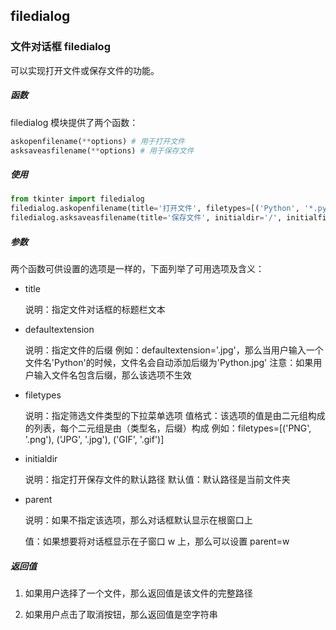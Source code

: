 ## filedialog

### 文件对话框 filedialog

可以实现打开文件或保存文件的功能。

##### 函数

filedialog 模块提供了两个函数：

```python
askopenfilename(**options) # 用于打开文件
asksaveasfilename(**options) # 用于保存文件
```

##### 使用

```python
from tkinter import filedialog
filedialog.askopenfilename(title='打开文件', filetypes=[('Python', '*.py *.pyw'), ('All Files', '*')])
filedialog.asksaveasfilename(title='保存文件', initialdir='/', initialfile='hello.py')
```

##### 参数

两个函数可供设置的选项是一样的，下面列举了可用选项及含义：

- title

    说明：指定文件对话框的标题栏文本

- defaultextension

    说明：指定文件的后缀
    例如：defaultextension='.jpg'，那么当用户输入一个文件名'Python'的时候，文件名会自动添加后缀为'Python.jpg'
    注意：如果用户输入文件名包含后缀，那么该选项不生效

- filetypes

    说明：指定筛选文件类型的下拉菜单选项
    值格式：该选项的值是由二元组构成的列表，每个二元组是由（类型名，后缀）构成
    例如：filetypes=[('PNG', '.png'), ('JPG', '.jpg'), ('GIF', '.gif')]

- initialdir

    说明：指定打开保存文件的默认路径
    默认值：默认路径是当前文件夹

- parent

    说明：如果不指定该选项，那么对话框默认显示在根窗口上

    值：如果想要将对话框显示在子窗口 w 上，那么可以设置 parent=w

##### 返回值

1. 如果用户选择了一个文件，那么返回值是该文件的完整路径

2. 如果用户点击了取消按钮，那么返回值是空字符串
